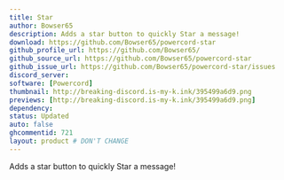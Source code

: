 ```yaml
---
title: Star
author: Bowser65
description: Adds a star button to quickly Star a message!
download: https://github.com/Bowser65/powercord-star
github_profile_url: https://github.com/Bowser65/
github_source_url: https://github.com/Bowser65/powercord-star
github_issue_url: https://github.com/Bowser65/powercord-star/issues
discord_server:
software: [Powercord]
thumbnail: http://breaking-discord.is-my-k.ink/395499a6d9.png
previews: [http://breaking-discord.is-my-k.ink/395499a6d9.png]
dependency:
status: Updated
auto: false
ghcommentid: 721
layout: product # DON'T CHANGE
---
```

Adds a star button to quickly Star a message!
